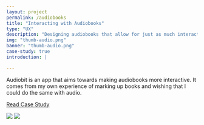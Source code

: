 ```yaml
---
layout: project
permalink: /audiobooks
title: "Interacting with Audiobooks"
type: "UX"
description: "Designing audiobooks that allow for just as much interactivity as books."
img: "thumb-audio.png"
banner: "thumb-audio.png"
case-study: true
introduction: |

---
```

Audiobit is an app that aims towards making audiobooks more interactive. It comes from my own experience of marking up books and wishing that I could do the same with audio. 



<a class="button" href="https://medium.com/@kevinyma/towards-a-more-interactive-audiobook-experience-aece33814122">Read Case Study</a>

![]({{site.baseurl}}/assets/img/audio/banner-audio.jpg)
![]({{site.baseurl}}/assets/img/audio/bookmarks.png)
